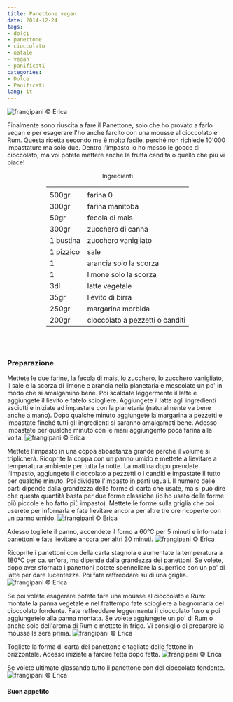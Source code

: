 ```yaml
---
title: Panettone vegan
date: 2014-12-24
tags:
- dolci
- panettone
- cioccolato
- natale
- vegan
- panificati
categories:
- Dolce
- Panificati
lang: it
---
```

![](header.jpg "frangipani © Erica")

Finalmente sono riuscita a fare il Panettone, solo che ho provato a farlo vegan e per esagerare l'ho anche farcito con una mousse al cioccolato e Rum. Questa ricetta secondo me è molto facile, perché non richiede 10'000 impastature ma solo due. Dentro l'impasto io ho messo le gocce di cioccolato, ma voi potete mettere anche la frutta candita o quello che più vi piace!


<div id="wrapper" style="text-align: center">
  <div id="yourdiv" style="display: inline-block;">
    <div class="ingredients">
      <div class="ingredients-title">Ingredienti</div>
      <table>
        <tbody>
          <tr>
            <td></td>
          </tr>
            <td>500gr</td>
            <td>farina 0</td>
          </tr>
          <tr>
            <td>300gr</td>
            <td>farina manitoba</td>
          </tr>
          <tr>
            <td>50gr</td>
            <td>fecola di mais</td>
          </tr>
          <tr>
            <td>300gr</td>
            <td>zucchero di canna</td>
          </tr>
          <tr>
            <td>1 bustina</td>
            <td>zucchero vanigliato</td>
          </tr>
          <tr>
            <td>1 pizzico</td>
            <td>sale</td>
          </tr>
          <tr>
            <td>1</td>
            <td>arancia solo la scorza</td>
          </tr>
          <tr>
            <td>1</td>
            <td>limone solo la scorza</td>
          </tr>
          <tr>
            <td>3dl</td>
            <td>latte vegetale</td>
          </tr>
          <tr>
            <td>35gr</td>
            <td>lievito di birra</td>
          </tr>
          <tr>
            <td>250gr</td>
            <td>margarina morbida</td>
          </tr>
          <tr>
            <td>200gr</td>
            <td>cioccolato a pezzetti o canditi</td>
          </tr>
        </tbody>
      </table>
      <br></br>
    </div>
  </div>
</div>


<h3>
  <font color="grey">
    <i class="fa fa-cogs"></i>
  </font> Preparazione
</h3>

Mettete le due farine, la fecola di mais, lo zucchero, lo zucchero vanigliato, il sale e la scorza di limone e arancia nella planetaria e mescolate un po' in modo che si amalgamino bene. Poi scaldate leggermente il latte e aggiungete il lievito e fatelo sciogliere. Aggiungete il latte agli ingredienti asciutti e iniziate ad impastare con la planetaria (naturalmente va bene anche a mano). Dopo qualche minuto aggiungete la margarina a pezzetti e impastate finché tutti gli ingredienti si saranno amalgamati bene. Adesso impastate per qualche minuto con le mani aggiungento poca farina alla volta.
![](impasto.jpg "frangipani © Erica")

Mettete l'impasto in una coppa abbastanza grande perché il volume si triplicherà. Ricoprite la coppa con un panno umido e mettete a lievitare a temperatura ambiente per tutta la notte. La mattina dopo prendete l'impasto, aggiungete il cioccolato a pezzetti o i canditi e impastate il tutto per qualche minuto. Poi dividete l'impasto in parti uguali. Il numero delle parti dipende dalla grandezza delle forme di carta che usate, ma si può dire che questa quantità basta per due forme classiche (io ho usato delle forme più piccole e ho fatto più impasto). Mettete le forme sulla griglia che poi userete per infornarla e fate lievitare ancora per altre tre ore ricoperte con un panno umido.
![](lievitare2.jpg "frangipani © Erica")

Adesso togliete il panno, accendete il forno a 60°C per 5 minuti e infornate i panettoni e fate lievitare ancora per altri 30 minuti.
![](forno.jpg "frangipani © Erica")

Ricoprite i panettoni con della carta stagnola e aumentate la temperatura a 180°C per ca. un'ora, ma dipende dalla grandezza dei panettoni. Se volete, dopo aver sfornato i panettoni potete spennellare la superfice con un po' di latte per dare lucentezza. Poi fate raffreddare su di una griglia.
![](risultato.jpg "frangipani © Erica")

Se poi volete esagerare potete fare una mousse al cioccolato e Rum: montate la panna vegetale e nel frattempo fate sciogliere a bagnomaria del cioccolato fondente. Fate reffreddare leggermente il cioccolato fuso e poi aggiungetelo alla panna montata. Se volete aggiungete un po' di Rum o anche solo dell'aroma di Rum e mettete in frigo. Vi consiglio di preparare la mousse la sera prima.
![](mousse.jpg "frangipani © Erica")

Togliete la forma di carta del panettone e tagliate delle fettone in orizzontale. Adesso iniziate a farcire fetta dopo fetta.
![](farcire.jpg "frangipani © Erica")

Se volete ultimate glassando tutto il panettone con del cioccolato fondente.
![](farcito.jpg "frangipani © Erica")


<h4>Buon appetito
  <font color="red">
    <i class="fa fa-smile-o"></i>
  </font>
</h4>
